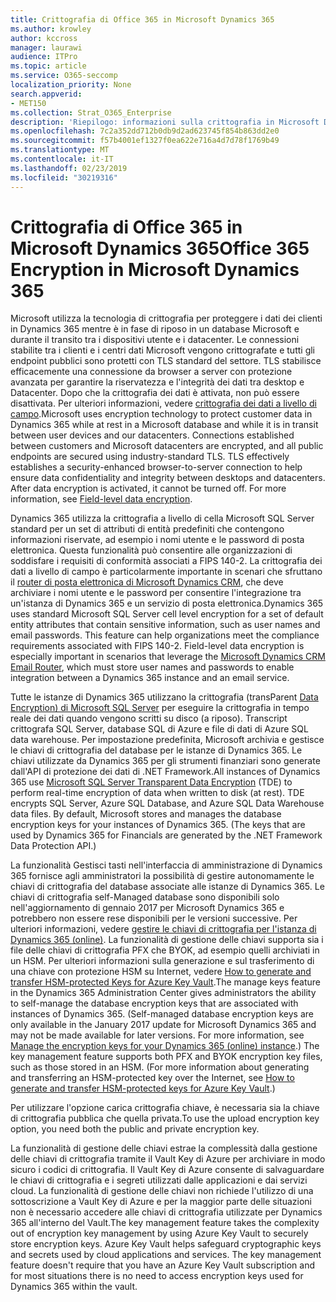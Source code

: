 ```yaml
---
title: Crittografia di Office 365 in Microsoft Dynamics 365
ms.author: krowley
author: kccross
manager: laurawi
audience: ITPro
ms.topic: article
ms.service: O365-seccomp
localization_priority: None
search.appverid:
- MET150
ms.collection: Strat_O365_Enterprise
description: 'Riepilogo: informazioni sulla crittografia in Microsoft Dynamics 365.'
ms.openlocfilehash: 7c2a352dd712b0db9d2ad623745f854b863dd2e0
ms.sourcegitcommit: f57b4001ef1327f0ea622e716a4d7d78f1769b49
ms.translationtype: MT
ms.contentlocale: it-IT
ms.lasthandoff: 02/23/2019
ms.locfileid: "30219316"
---
```

# <a name="office-365-encryption-in-microsoft-dynamics-365"></a><span data-ttu-id="8ac0e-103">Crittografia di Office 365 in Microsoft Dynamics 365</span><span class="sxs-lookup"><span data-stu-id="8ac0e-103">Office 365 Encryption in Microsoft Dynamics 365</span></span>

<span data-ttu-id="8ac0e-p101">Microsoft utilizza la tecnologia di crittografia per proteggere i dati dei clienti in Dynamics 365 mentre è in fase di riposo in un database Microsoft e durante il transito tra i dispositivi utente e i datacenter. Le connessioni stabilite tra i clienti e i centri dati Microsoft vengono crittografate e tutti gli endpoint pubblici sono protetti con TLS standard del settore. TLS stabilisce efficacemente una connessione da browser a server con protezione avanzata per garantire la riservatezza e l'integrità dei dati tra desktop e Datacenter. Dopo che la crittografia dei dati è attivata, non può essere disattivata. Per ulteriori informazioni, vedere [crittografia dei dati a livello di campo](https://msdn.microsoft.com/en-us/library/dn481562.aspx).</span><span class="sxs-lookup"><span data-stu-id="8ac0e-p101">Microsoft uses encryption technology to protect customer data in Dynamics 365 while at rest in a Microsoft database and while it is in transit between user devices and our datacenters. Connections established between customers and Microsoft datacenters are encrypted, and all public endpoints are secured using industry-standard TLS. TLS effectively establishes a security-enhanced browser-to-server connection to help ensure data confidentiality and integrity between desktops and datacenters. After data encryption is activated, it cannot be turned off. For more information, see [Field-level data encryption](https://msdn.microsoft.com/en-us/library/dn481562.aspx).</span></span>

<span data-ttu-id="8ac0e-p102">Dynamics 365 utilizza la crittografia a livello di cella Microsoft SQL Server standard per un set di attributi di entità predefiniti che contengono informazioni riservate, ad esempio i nomi utente e le password di posta elettronica. Questa funzionalità può consentire alle organizzazioni di soddisfare i requisiti di conformità associati a FIPS 140-2. La crittografia dei dati a livello di campo è particolarmente importante in scenari che sfruttano il [router di posta elettronica di Microsoft Dynamics CRM](https://technet.microsoft.com/en-us/library/hh699800.aspx), che deve archiviare i nomi utente e le password per consentire l'integrazione tra un'istanza di Dynamics 365 e un servizio di posta elettronica.</span><span class="sxs-lookup"><span data-stu-id="8ac0e-p102">Dynamics 365 uses standard Microsoft SQL Server cell level encryption for a set of default entity attributes that contain sensitive information, such as user names and email passwords. This feature can help organizations meet the compliance requirements associated with FIPS 140-2. Field-level data encryption is especially important in scenarios that leverage the [Microsoft Dynamics CRM Email Router](https://technet.microsoft.com/en-us/library/hh699800.aspx), which must store user names and passwords to enable integration between a Dynamics 365 instance and an email service.</span></span> 

<span data-ttu-id="8ac0e-p103">Tutte le istanze di Dynamics 365 utilizzano la crittografia (transParent [Data Encryption) di Microsoft SQL Server](https://docs.microsoft.com/sql/relational-databases/security/encryption/transparent-data-encryption?view=sql-server-2017) per eseguire la crittografia in tempo reale dei dati quando vengono scritti su disco (a riposo). Transcript crittografa SQL Server, database SQL di Azure e file di dati di Azure SQL data warehouse. Per impostazione predefinita, Microsoft archivia e gestisce le chiavi di crittografia del database per le istanze di Dynamics 365. Le chiavi utilizzate da Dynamics 365 per gli strumenti finanziari sono generate dall'API di protezione dei dati di .NET Framework.</span><span class="sxs-lookup"><span data-stu-id="8ac0e-p103">All instances of Dynamics 365 use [Microsoft SQL Server Transparent Data Encryption](https://docs.microsoft.com/sql/relational-databases/security/encryption/transparent-data-encryption?view=sql-server-2017) (TDE) to perform real-time encryption of data when written to disk (at rest). TDE encrypts SQL Server, Azure SQL Database, and Azure SQL Data Warehouse data files. By default, Microsoft stores and manages the database encryption keys for your instances of Dynamics 365. (The keys that are used by Dynamics 365 for Financials are generated by the .NET Framework Data Protection API.)</span></span> 

<span data-ttu-id="8ac0e-p104">La funzionalità Gestisci tasti nell'interfaccia di amministrazione di Dynamics 365 fornisce agli amministratori la possibilità di gestire autonomamente le chiavi di crittografia del database associate alle istanze di Dynamics 365. Le chiavi di crittografia self-Managed database sono disponibili solo nell'aggiornamento di gennaio 2017 per Microsoft Dynamics 365 e potrebbero non essere rese disponibili per le versioni successive. Per ulteriori informazioni, vedere [gestire le chiavi di crittografia per l'istanza di Dynamics 365 (online)](https://docs.microsoft.com/dynamics365/customer-engagement/admin/manage-encryption-keys-instance). La funzionalità di gestione delle chiavi supporta sia i file delle chiavi di crittografia PFX che BYOK, ad esempio quelli archiviati in un HSM. Per ulteriori informazioni sulla generazione e sul trasferimento di una chiave con protezione HSM su Internet, vedere [How to generate and transfer HSM-protected Keys for Azure Key Vault](https://docs.microsoft.com/azure/key-vault/key-vault-hsm-protected-keys).</span><span class="sxs-lookup"><span data-stu-id="8ac0e-p104">The manage keys feature in the Dynamics 365 Administration Center gives administrators the ability to self-manage the database encryption keys that are associated with instances of Dynamics 365. (Self-managed database encryption keys are only available in the January 2017 update for Microsoft Dynamics 365 and may not be made available for later versions. For more information, see [Manage the encryption keys for your Dynamics 365 (online) instance](https://docs.microsoft.com/dynamics365/customer-engagement/admin/manage-encryption-keys-instance).) The key management feature supports both PFX and BYOK encryption key files, such as those stored in an HSM. (For more information about generating and transferring an HSM-protected key over the Internet, see [How to generate and transfer HSM-protected keys for Azure Key Vault](https://docs.microsoft.com/azure/key-vault/key-vault-hsm-protected-keys).)</span></span> 

<span data-ttu-id="8ac0e-120">Per utilizzare l'opzione carica crittografia chiave, è necessaria sia la chiave di crittografia pubblica che quella privata.</span><span class="sxs-lookup"><span data-stu-id="8ac0e-120">To use the upload encryption key option, you need both the public and private encryption key.</span></span>

<span data-ttu-id="8ac0e-p105">La funzionalità di gestione delle chiavi estrae la complessità dalla gestione delle chiavi di crittografia tramite il Vault Key di Azure per archiviare in modo sicuro i codici di crittografia. Il Vault Key di Azure consente di salvaguardare le chiavi di crittografia e i segreti utilizzati dalle applicazioni e dai servizi cloud. La funzionalità di gestione delle chiavi non richiede l'utilizzo di una sottoscrizione a Vault Key di Azure e per la maggior parte delle situazioni non è necessario accedere alle chiavi di crittografia utilizzate per Dynamics 365 all'interno del Vault.</span><span class="sxs-lookup"><span data-stu-id="8ac0e-p105">The key management feature takes the complexity out of encryption key management by using Azure Key Vault to securely store encryption keys. Azure Key Vault helps safeguard cryptographic keys and secrets used by cloud applications and services. The key management feature doesn't require that you have an Azure Key Vault subscription and for most situations there is no need to access encryption keys used for Dynamics 365 within the vault.</span></span>
